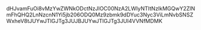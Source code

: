 dHJvamFuOi8vMzYwZWNkODctNzJlOC00NzA2LWIyNTItNzlkMGQwY2ZlNmFhQHQ2LnNzcnN1Yi5jb206ODQ0Mz9zbmk9dDYuc3Nyc3ViLmNvbSNSZWxheV8tJUYwJTlGJTg3JUJBJUYwJTlGJTg3JUI4VVNfMDMK